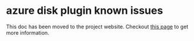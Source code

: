 # azure disk plugin known issues

This doc has been moved to the project website. Checkout [this page](http://kubernetes-sigs.github.io/cloud-provider-azure/faq/known-issues/azuredisk/) to get more information.
